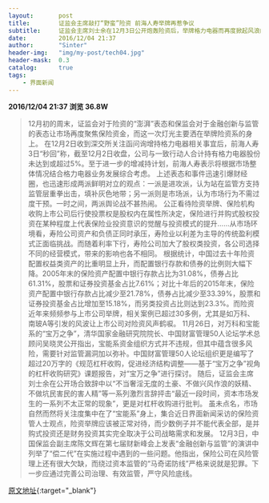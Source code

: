 ```yaml
---
layout:       post
title:        证监会主席敲打“野蛮”险资 前海人寿举牌再惹争议
subtitle:     证监会主席刘士余在12月3日公开炮轰险资后，举牌格力电器而再度掀起风浪的前海人寿再次站上风口浪尖。
date:         2016/12/04 21:37
author:       "Sinter"
header-img:   "img/my-post/tech04.jpg"
header-mask:  0.3
catalog:      true
tags:
    - 界面新闻
---
```


**2016/12/04 21:37**  **浏览 36.8W**

> 12月初的周末，证监会对于险资的“澎湃”表态和保监会对于金融创新与监管的表态让市场再度聚焦保险资金，而这一次灯光主要洒在举牌险资系的身上。
在12月2日收到深交所关注函问询增持格力电器相关事宜后，前海人寿3日“秒回”称，截至12月2日收盘，公司与一致行动人合计持有格力电器股份未达到或超过5%。至于进一步的增减持计划，前海人寿表示将根据市场整体情况结合格力电器业务发展综合考虑。
上述表态和事件迅速引爆财经圈，也迅速形成两派鲜明对立的观点：一派是进攻派，认为站在监管方支持监管层重拳出击，填补灰色地带；另一派则是市场派，认为市场行为不需过度干预。一时之间，两派舆论战不甚热闹。
公正看待险资举牌、保险机构收购上市公司后行使投票权是股权内在属性所决定，保险进行并购式股权投资在某种程度上代表保险业投资意识的觉醒与投资模式的提升……从市场环境看，寿险公司资产和负债正同时承压，寿险业以利差为主导的传统盈利模式正面临挑战。而随着利率下行，寿险公司加大了股权类投资，各公司选择不同的经营模式，带来的影响也各不相同。
根据统计，中国过去十年险资配置权益类资产的比重明显上升，而配置银行存款和债券的比例则大幅下降。2005年末的保险资产配置中银行存款占比为31.08%，债券占比61.31%，股票和证券投资基金占比7.61%；对比十年后的2015年末，保险资产配置中银行存款占比减少至21.78%，债券占比减少至33.39%，股票和证券投资基金占比增加至15.18%，而另类投资占比则达到23.3%。而险资近年来频频参与上市公司举牌，相关案例已超过30多例，尤其是如万科、南玻A等引发的风波让上市公司对险资风声鹤唳。
11月26日，对万科和宝能系的“宝万之争”，清华国家金融研究院院长、中国财富管理50人论坛学术总顾问吴晓灵公开指出，宝能系资金组织方式并不违规，但其中蕴含很多风险，需要针对监管漏洞加以弥补。中国财富管理50人论坛组织更是编写了超过20万字的《规范杠杆收购，促进经济结构调整——基于“宝万之争”视角的杠杆收购研究》课题报告，对“宝万之争”进行探讨。
随后，证监会主席刘士余在公开场合致辞中以“不当奢淫无度的土豪、不做兴风作浪的妖精、不做坑民害民的害人精”等一系列激烈言辞抨击“最近一段时间，资本市场发生的一系列不太正常的现象”，更是对杠杆收购进行批判。
虽未点名，市场自然而然将关注度集中在了“宝能系”身上，集合近日界面新闻采访的保险资管人士观点，险资举牌应该被正常对待，而少数例子并不能代表全部，是并购式投资还是财务投资其实完全取决于公司战略需求和发展。
12月3日，中国保监会副主席陈文辉在第七届财新峰会上发表“金融创新与监管”的演讲中列举了“偿二代”在实施过程中遇到的一些问题。他指出，保险公司在风险管理上还有很大欠缺，而绕过资本监管的“马奇诺防线”严格来说就是犯罪。下一步应通过完善公司治理、有效监管，严守风险底线。


[原文地址](http://www.jiemian.com/article/995919.html){:target="_blank"}


